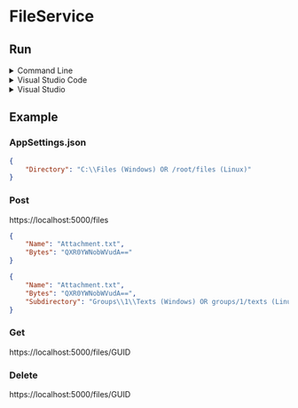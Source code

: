 # FileService

## Run

<details>
<summary>Command Line</summary>

#### Prerequisites

* [.NET 5 SDK](https://dotnet.microsoft.com/download/dotnet/5.0)

#### Steps

1. Open directory **source\FileService** in command line and execute **dotnet run**.
3. Open <https://localhost:5000>.

</details>

<details>
<summary>Visual Studio Code</summary>

#### Prerequisites

* [.NET 5 SDK](https://dotnet.microsoft.com/download/dotnet/5.0)
* [Visual Studio Code](https://code.visualstudio.com)
* [C# Extension](https://marketplace.visualstudio.com/items?itemName=ms-vscode.csharp)

#### Steps

1. Open **source** directory in Visual Studio Code.
2. Press **F5**.

</details>

<details>
<summary>Visual Studio</summary>

#### Prerequisites

* [.NET 5 SDK](https://dotnet.microsoft.com/download/dotnet/5.0)
* [Visual Studio](https://visualstudio.microsoft.com)

#### Steps

1. Open **source\FileService.sln** in Visual Studio.
2. Set **FileService** as startup project.
3. Press **F5**.

</details>

## Example

### AppSettings.json

```json
{
    "Directory": "C:\\Files (Windows) OR /root/files (Linux)"
}
```

### Post

https://localhost:5000/files

```json
{
    "Name": "Attachment.txt",
    "Bytes": "QXR0YWNobWVudA=="
}
```

```json
{
    "Name": "Attachment.txt",
    "Bytes": "QXR0YWNobWVudA==",
    "Subdirectory": "Groups\\1\\Texts (Windows) OR groups/1/texts (Linux)"
}
```

### Get

https://localhost:5000/files/GUID

### Delete

https://localhost:5000/files/GUID
